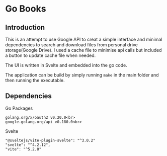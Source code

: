 # Go Books

## Introduction
This is an attempt to use Google API to creat a simple interface and minimal dependencies to search and download files from personal drive storage(Google Drive). I used a cache file to minimise api calls but included a button to update cache file when needed.

The UI is written in Svelte and embedded into the go code.

 The application can be build by simply running `make` in the main folder and then running the executable.



## Dependencies
Go Packages
```
golang.org/x/oauth2 v0.20.0<br>
google.golang.org/api v0.180.0<br>
```
Svelte
```
"@sveltejs/vite-plugin-svelte": "^3.0.2"
"svelte": "^4.2.12",
"vite": "^5.2.0"
```